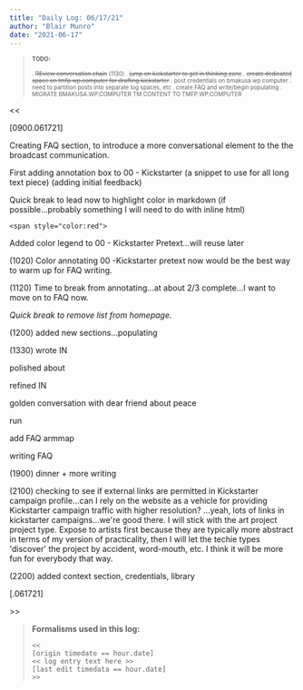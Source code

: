 ```yaml
---
title: "Daily Log: 06/17/21"
author: "Blair Munro"
date: "2021-06-17"
---
```


> <font size=1>
> <b>TODO:</b>
>
> . ~~REview conversation chain~~ (1130)
> . ~~jump on kickstarter to get in thinking zone~~
> . ~~create dedicated space on tmfp.wp.computer for drafting kickstarter~~
> . post credentials on bmakusa.wp.computer
> . need to partition posts into separate log spaces, etc
> . create FAQ and write/begin populating
> . MIGRATE BMAKUSA.WP.COMPUTER TM CONTENT TO TMFP.WP.COMPUTER
> </font>

\<\<

[0900.061721]

Creating FAQ section, to introduce a more  conversational element to the the broadcast communication.

First adding annotation box to 00 - Kickstarter (a snippet to use for all long text piece) (adding initial feedback)

Quick break to lead now to highlight color in markdown (if possible...probably something I will need to do with inline html)
```
<span style="color:red">
```
Added color legend to 00 - Kickstarter Pretext...will reuse later

(1020) Color annotating 00 -Kickstarter pretext now would be the best way to warm up for FAQ writing.

(1120) Time to break from annotating...at about 2/3 complete...I want to move on to FAQ now.

_Quick break to remove list from homepage._

(1200) added new sections...populating

(1330) wrote IN

polished about

refined IN

golden conversation with dear friend about peace

run

add FAQ armmap

writing FAQ

(1900) dinner + more writing

(2100) checking to see if external links are permitted in Kickstarter campaign profile...can I rely on the website as a vehicle for providing Kickstarter campaign traffic with higher resolution? ...yeah, lots of links in kickstarter campaigns...we're good there. I will stick with the art project project type. Expose to artists first because they are typically more abstract in terms of my version of practicality, then I will let the techie types 'discover' the project by accident, word-mouth, etc. I think it will be more fun for everybody that way.

(2200) added context section, credentials, library


[.061721]

\>\>

> **Formalisms used in this log:**
>
> ```
> <<
> [origin timedate == hour.date]
> << log entry text here >>
> [last edit timedata == hour.date]
> >>
> ```

<!--

CODE PIECES:

<div class="figure">

![](/images/booth/napkinbroadcast061421.jpg)

<p class="caption">Nonverbal communication broadcast, mindmapping/reflection piece, 06/14/21.</p>

</div>

```none
> Time justification:
```

> <font size=1>
> <b>TODO:</b>
>
> . incomplete task
> . ~~REview conversation chain~~ (time complete)
> </font>-->
